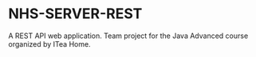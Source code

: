 # NHS-SERVER-REST
A REST API web application. Team project for the Java Advanced course organized by ITea Home.
